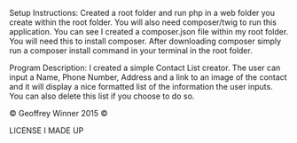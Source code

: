 Setup Instructions: Created a root folder and run php in a web folder you create within the root folder. You will also need composer/twig to run this application. You can see I created a composer.json file within my root folder. You will need this to install composer. After downloading composer simply run a composer install command in your terminal in the root folder.

Program Description: I created a simple Contact List creator. The user can input a Name, Phone Number, Address and a link to an image of the contact and it will display a nice formatted list of the information the user inputs. You can also delete this list if you choose to do so.


© Geoffrey Winner 2015 ©

LICENSE I MADE UP
